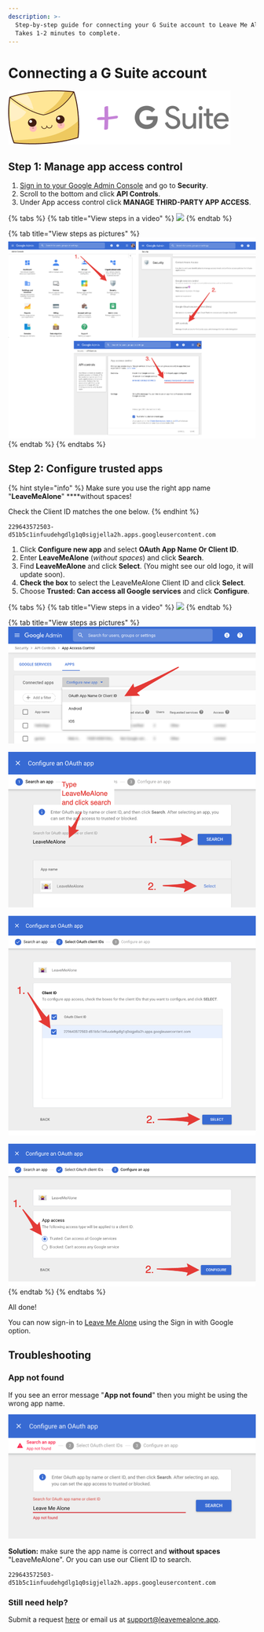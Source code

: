 ```yaml
---
description: >-
  Step-by-step guide for connecting your G Suite account to Leave Me Alone.
  Takes 1-2 minutes to complete.
---
```


# Connecting a G Suite account

![](../.gitbook/assets/image%20%283%29.png)

## Step 1: Manage app access control

1. [Sign in to your Google Admin Console](https://admin.google.com/) and go to **Security**.
2. Scroll to the bottom and click **API Controls**.
3. Under App access control click **MANAGE THIRD-PARTY APP ACCESS**.

{% tabs %}
{% tab title="View steps in a video" %}
![](../.gitbook/assets/1-manage-3rd-party-access.gif)
{% endtab %}

{% tab title="View steps as pictures" %}
![Navigate to MANAGE THIRD-PARTY APP ACCESS](../.gitbook/assets/step1%20%284%29.png)
{% endtab %}
{% endtabs %}

## Step 2: Configure trusted apps

{% hint style="info" %}
Make sure you use the right app name "**LeaveMeAlone**" ****without spaces!

Check the Client ID matches the one below.
{% endhint %}

```text
229643572503-d51b5c1infuudehgdlg1q0sigjella2h.apps.googleusercontent.com
```

1. Click **Configure new app** and select **OAuth App Name Or Client ID**.
2. Enter **LeaveMeAlone** \(_without spaces_\) and click **Search**.
3. Find **LeaveMeAlone** and click **Select**. \(You might see our old logo, it will update soon\).
4. **Check the box** to select the LeaveMeAlone Client ID and click **Select**.
5. Choose **Trusted: Can access all Google services** and click **Configure**.

{% tabs %}
{% tab title="View steps in a video" %}
![](../.gitbook/assets/2-configure.gif)
{% endtab %}

{% tab title="View steps as pictures" %}
![Configure a new OAuth app](../.gitbook/assets/step2_a.png)

![Search for &quot;LeaveMeAlone&quot; and select the LeaveMeAlone app](../.gitbook/assets/step2_b%20%281%29.png)

![Check the box to select MeAlone and click Select](../.gitbook/assets/step2_c%20%281%29.png)

![Select Trusted and click Configure](../.gitbook/assets/step2_d%20%281%29.png)
{% endtab %}
{% endtabs %}

All done!

You can now sign-in to [Leave Me Alone](https://leavemealone.app/) using the Sign in with Google option.

## Troubleshooting

### App not found

If you see an error message "**App not found**" then you might be using the wrong app name.

![](../.gitbook/assets/screenshot-2021-01-14-at-12.59.58.png)

**Solution:** make sure the app name is correct and **without spaces** "LeaveMeAlone". Or you can use our Client ID to search.

```text
229643572503-d51b5c1infuudehgdlg1q0sigjella2h.apps.googleusercontent.com
```

### Still need help?

Submit a request [here](https://leavemealone.app/feedback) or email us at [support@leavemealone.app](mailto:support@leavemealone.app).

